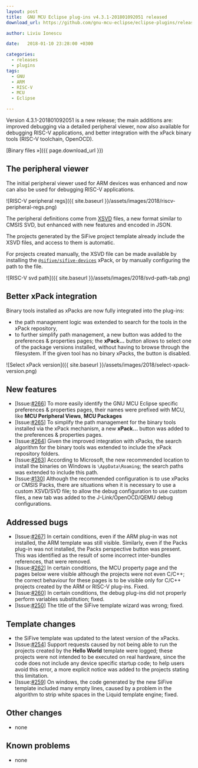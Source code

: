 ```yaml
---
layout: post
title:  GNU MCU Eclipse plug-ins v4.3.1-201801092051 released
download_url: https://github.com/gnu-mcu-eclipse/eclipse-plugins/releases/tag/v4.3.1-201801092051/

author: Liviu Ionescu

date:   2018-01-10 23:28:00 +0300

categories:
  - releases
  - plugins
tags:
  - GNU
  - ARM
  - RISC-V
  - MCU
  - Eclipse

---
```


Version 4.3.1-201801092051 is a new release; the main additions are: improved debugging via a detailed peripheral viewer, now also available for debugging RISC-V applications, and better integration with the xPack binary tools (RISC-V toolchain, OpenOCD).

[Binary files »]({{ page.download_url }})

## The peripheral viewer

The initial peripheral viewer used for ARM devices was enhanced and now can also be used for debugging RISC-V applications.

![RISC-V peripheral regs]({{ site.baseurl }}/assets/images/2018/riscv-peripheral-regs.png)

The peripheral definitions come from [XSVD](https://xpack.github.io/xsvd/files/xsvd-json/) files, a new format similar to CMSIS SVD, but enhanced with new features and encoded in JSON.

The projects generated by the SiFive project template already include the XSVD files, and access to them is automatic.

For projects created manually, the XSVD file can be made available by installing the [`@sifive/sifive-devices`](https://www.npmjs.com/package/@sifive/devices) xPack, or by manually configuring the path to the file.

![RISC-V svd path]({{ site.baseurl }}/assets/images/2018/svd-path-tab.png)

## Better xPack integration

Binary tools installed as xPacks are now fully integrated into the plug-ins:

* the path management logic was extended to search for the tools in the xPack repository, 
* to further simplify path management, a new button was added to the preferences & properties pages; the **xPack...** button allows to select one of the package versions installed, without having to browse through the filesystem. If the given tool has no binary xPacks, the button is disabled.

![Select xPack version]({{ site.baseurl }}/assets/images/2018/select-xpack-version.png)

## New features

* [Issue:[#266](https://github.com/gnu-mcu-eclipse/eclipse-plugins/issues/266)] To more easily identify the GNU MCU Eclipse specific preferences & properties pages, their names were prefixed with MCU, like **MCU Peripheral Views**, **MCU Packages**
* [Issue:[#265](https://github.com/gnu-mcu-eclipse/eclipse-plugins/issues/265)] To simplify the path management for the binary tools installed via the xPack mechanism, a new **xPack...** button was added to the preferences & properties pages.
* [Issue:[#264](https://github.com/gnu-mcu-eclipse/eclipse-plugins/issues/264)] Given the improved integration with xPacks, the search algorithm for the binary tools was extended to include the xPack repository folders.
* [Issue:[#263](https://github.com/gnu-mcu-eclipse/eclipse-plugins/issues/263)] According to Microsoft, the new recommended location to install the binaries on Windows is `\AppData\Roaming`; the search paths was extended to include this path.
* [Issue:[#130](https://github.com/gnu-mcu-eclipse/eclipse-plugins/issues/130)] Although the recommended configuration is to use xPacks or CMSIS Packs, there are situations when it is necessary to use a custom XSVD/SVD file; to allow the debug configuration to use custom files, a new tab was added to the J-Link/OpenOCD/QEMU debug configurations.

## Addressed bugs

* [Issue:[#267](https://github.com/gnu-mcu-eclipse/eclipse-plugins/issues/267)] In certain conditions, even if the ARM plug-in was not installed, the ARM template was still visible. Similarly, even if the Packs plug-in was not installed, the Packs perspective button was present. This was identified as the result of some incorrect inter-bundles references, that were removed.
* [Issue:[#262](https://github.com/gnu-mcu-eclipse/eclipse-plugins/issues/262)] In certain conditions, the MCU property page and the pages below were visible although the projects were not even C/C++; the correct behaviour for these pages is to be visible only for C/C++ projects created by the ARM or RISC-V plug-ins. Fixed.
* [Issue:[#260](https://github.com/gnu-mcu-eclipse/eclipse-plugins/issues/260)] In certain conditions, the debug plug-ins did not properly perform variables substitution; fixed.
* [Issue:[#250](https://github.com/gnu-mcu-eclipse/eclipse-plugins/issues/250)] The title of the SiFive template wizard was wrong; fixed.

## Template changes

* the SiFive template was updated to the latest version of the xPacks.
* [Issue:[#254](https://github.com/gnu-mcu-eclipse/eclipse-plugins/issues/254)] Support requests caused by not being able to run the projects created by the **Hello World** template were logged; these projects were not intended to be executed on real hardware, since the code does not include any device specific startup code; to help users avoid this error, a more explicit notice was added to the projects stating this limitation.
* [Issue:[#259](https://github.com/gnu-mcu-eclipse/eclipse-plugins/issues/259)] On windows, the code generated by the new SiFive template included many empty lines, caused by a problem in the algorithm to strip white spaces in the Liquid template engine; fixed.

## Other changes

* none

## Known problems

* none
